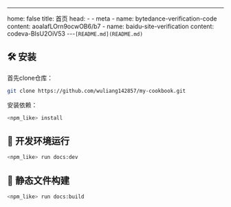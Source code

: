 ---
home: false
title: 首页
head:
    - - meta
      - name: bytedance-verification-code
        content: aoaIafLOrn9ocwOB6/b7
      - name: baidu-site-verification
        content: codeva-BIsU2OiV53
---`[README.md](README.md)`

## 🛠 安装

首先clone仓库：

````bash
git clone https://github.com/wuliang142857/my-cookbook.git
````

安装依赖：

```bash
<npm_like> install
```

## 🚀 开发环境运行

```bash
<npm_like> run docs:dev
```


## 🚀 静态文件构建

```bash
<npm_like> run docs:build
```